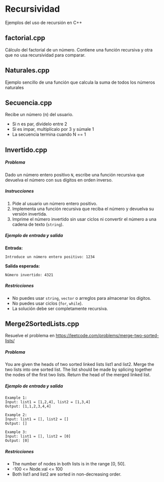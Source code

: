 # Recursividad
Ejemplos del uso de recursión en C++

## factorial.cpp
Cálculo del factorial de un número. Contiene una función recursiva y otra que no usa recursividad para comparar.

## Naturales.cpp
Ejemplo sencillo de una función que calcula la suma de todos los números naturales

## Secuencia.cpp
Recibe un número (n) del usuario.
 * Si n es par, divídelo entre 2
 * Si es impar, multiplícalo por 3 y súmale 1
 * La secuencia termina cuando N == 1

## Invertido.cpp
##### Problema
Dado un número entero positivo `N`, escribe una función recursiva que devuelva el número con sus dígitos en orden inverso.

##### Instrucciones
1. Pide al usuario un número entero positivo.
2. Implementa una función recursiva que reciba el número y devuelva su versión invertida.
3. Imprime el número invertido sin usar ciclos ni convertir el número a una cadena de texto (`string`).

##### Ejemplo de entrada y salida
**Entrada:**
```
Introduce un número entero positivo: 1234
```

**Salida esperada:**
```
Número invertido: 4321
```

##### Restricciones
- No puedes usar `string`, `vector` o arreglos para almacenar los dígitos.
- No puedes usar ciclos (`for`, `while`).
- La solución debe ser completamente recursiva.

## Merge2SortedLists.cpp
Resuelve el problema en https://leetcode.com/problems/merge-two-sorted-lists/

##### Problema
You are given the heads of two sorted linked lists list1 and list2.
Merge the two lists into one sorted list. The list should be made by splicing together the nodes of the first two lists.
Return the head of the merged linked list.

##### Ejemplo de entrada y salida
```
Example 1:
Input: list1 = [1,2,4], list2 = [1,3,4]
Output: [1,1,2,3,4,4]

Example 2:
Input: list1 = [], list2 = []
Output: []

Example 3:
Input: list1 = [], list2 = [0]
Output: [0]
```

##### Restricciones
- The number of nodes in both lists is in the range [0, 50].
- -100 <= Node.val <= 100
- Both list1 and list2 are sorted in non-decreasing order.
